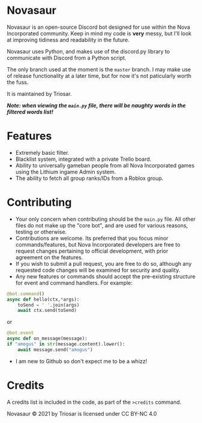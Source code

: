 # Novasaur
Novasaur is an open-source Discord bot designed for use within the Nova Incorporated community.
Keep in mind my code is **very** messy, but I'll look at improving tidiness and readability in the future.

Novasaur uses Python, and makes use of the discord.py library to communicate with Discord from a Python script.

The only branch used at the moment is the `master` branch. I may make use of release functionality at a later time, but for now it's not paticularly worth the fuss.

It is maintained by Triosar.

***Note: when viewing the `main.py` file, there will be naughty words in the filtered words list!***
# Features
- Extremely basic filter.
- Blacklist system, integrated with a private Trello board.
- Ability to universally gameban people from all Nova Incorporated games using the Lithium ingame Admin system.
- The ability to fetch all group ranks/IDs from a Roblox group.

# Contributing
- Your only concern when contributing should be the `main.py` file. All other files do not make up the "core bot", and are used for various reasons, testing or otherwise.
- Contributions are welcome. Its preferred that you focus minor commands/features, but Nova Incorporated developers are free to request changes pertaining to official development, with prior agreement on the features.
- If you wish to submit a pull request, you are free to do so, although any requested code changes will be examined for security and quality.
- Any new features or commands should accept the pre-existing structure for event and command handlers. 
For example:
```py
@bot.command()
async def hello(ctx,*args):
	toSend = ' '.join(args)
	await ctx.send(toSend)
```
or
```py
@bot.event
async def on_message(message):
if "amogus" in str(message.content).lower():
	await message.send("amogus")
```
- I am new to Github so don't expect me to be a whizz!

# Credits
A credits list is included in the code, as part of the `>credits` command.

Novasaur © 2021 by Triosar is licensed under CC BY-NC 4.0
